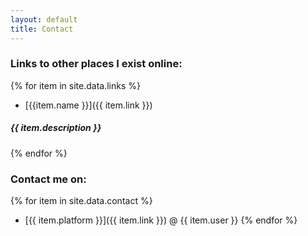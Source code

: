 ```yaml
---
layout: default
title: Contact
---
```

 
### Links to other places I exist online:

{% for item in site.data.links %}
* [{{item.name }}]({{ item.link }})
##### {{ item.description }}
{% endfor %}

### Contact me on: 

{% for item in site.data.contact %}
* [{{ item.platform }}]({{ item.link }}) @ {{ item.user }}
{% endfor %}


